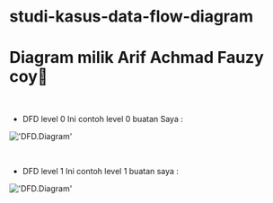 # studi-kasus-data-flow-diagram

# Diagram milik Arif Achmad Fauzy coy🗿

<br>

* DFD level 0
Ini contoh level 0 buatan Saya :

!['DFD.Diagram'](https://g.top4top.io/p_2600t208c1.png)

<br>

* DFD level 1
Ini contoh level 1 buatan saya :

!['DFD.Diagram'](https://a.top4top.io/p_26009aun31.png)


